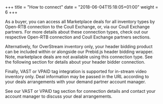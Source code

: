 +++
title = "How to connect"
date = "2018-06-04T15:18:05+01:00"
weight = 6
+++

As a buyer, you can access all Marketplace deals for all inventory types by Open-RTB connection to the Coull Exchange, or, via our Coull Exchange partners.
For more details about these connection types, check out our respective Open-RTB connection and Coull Exchange partners sections.

Alternatively, for OverStream inventory only, your header bidding product can be included within or alongside our Prebid.js header bidding wrapper. Note, marketplace deals are not available using this connection type.
See the following section for details about your header bidder connection.

Finally, VAST or VPAID tag integration is supported for in-stream video inventory only. Deal information may be passed in the URL according to your deals arrangements with your demand partner account manager.

See our VAST or VPAID tag section for connection details and contact your account manager to discuss your deal arrangements.
